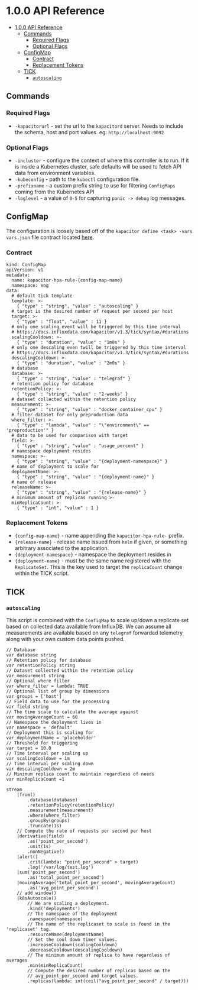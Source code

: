 # 1.0.0 API Reference

<!-- TOC -->

- [1.0.0 API Reference](#100-api-reference)
    - [Commands](#commands)
        - [Required Flags](#required-flags)
        - [Optional Flags](#optional-flags)
    - [ConfigMap](#configmap)
        - [Contract](#contract)
        - [Replacement Tokens](#replacement-tokens)
    - [TICK](#tick)
        - [`autoscaling`](#autoscaling)

<!-- /TOC -->

## Commands

### Required Flags

* `-kapacitorurl` - set the url to the `kapacitord` server.  Needs to include the schema, host and port values.  eg: `http://localhost:9092`

### Optional Flags

* `-incluster` - configure the context of where this controller is to run.  If it is inside a Kubernetes cluster, safe defaults will be used to fetch API data from environment variables.
* `-kubeconfig` - path to the `kubectl` configuration file.
* `-prefixname` - a custom prefix string to use for filtering `ConfigMaps` coming from the Kubernetes API
* `-loglevel` - a value of `0-5` for capturing `panic -> debug` log messages.

## ConfigMap
The configuration is loosely based off of the `kapacitor define <task> -vars vars.json` file contract located [here](https://docs.influxdata.com/kapacitor/v1.3/guides/template_tasks/).

### Contract
```
kind: ConfigMap
apiVersion: v1
metadata:
  name: kapacitor-hpa-rule-{config-map-name}
  namespace: eng
data:
  # default tick template
  template: >-
    { "type" : "string", "value" : "autoscaling" }
  # target is the desired number of request per second per host
  target: >-
    { "type" : "float", "value" : 11 }
  # only one scaling event will be triggered by this time interval
  # https://docs.influxdata.com/kapacitor/v1.3/tick/syntax/#durations
  scalingCooldown: >-
    { "type" : "duration", "value" : "1m0s" }
  # only one descaling even twill be triggered by this time interval
  # https://docs.influxdata.com/kapacitor/v1.3/tick/syntax/#durations
  descalingCooldown: >-
    { "type" : "duration", "value" : "2m0s" }
  # database
  database: >-
    { "type" : "string", "value" : "telegraf" }
  # retention policy for database
  retentionPolicy: >-
    { "type" : "string", "value" : "2-weeks" }
  # dataset collected within the retention policy
  measurement: >-
    { "type" : "string", "value" : "docker_container_cpu" }
  # filter dataset for only preproduction data
  where_filter: >-
    { "type" : "lambda", "value" : "\"environment\" == 'preproduction'" }
  # data to be used for comparison with target
  field: >-
    { "type" : "string", "value" : "usage_percent" }
  # namespace deployment resides
  namespace: >-
    { "type" : "string", "value" : "{deployment-namespace}" }
  # name of deployment to scale for
  deploymentName: >-
    { "type" : "string", "value" : "{deployment-name}" }
  # name of release
  releaseName: >-
    { "type" : "string", "value" : "{release-name}" }
  # minimum amount of replicas running >-
  minReplicaCount: >-
    { "type" : "int", "value" : 1 }    
```

### Replacement Tokens
* `{config-map-name}` - name appending the `kapacitor-hpa-rule-` prefix.
* `{release-name}` - release name issued from `helm` if given, or something arbitrary associated to the application.
* `{deployment-namespace}` - namespace the deployment resides in
* `{deployment-name}` - must be the same name registered with the `ReplicateSet`.  This is the key used to target the `replicaCount` change within the TICK script.

## TICK

### `autoscaling`
This script is combined with the `ConfigMap` to scale up/down a replicate set based on collected data available from InfluxDB.  We can assume all measurements are available based on any `telegraf` forwarded telemetry along with your own custom data points pushed.

```
// Database
var database string
// Retention policy for database
var retentionPolicy string
// Dataset collected within the retention policy
var measurement string
// Optional where filter
var where_filter = lambda: TRUE
// Optional list of group by dimensions
var groups = ['host']
// Field data to use for the processing
var field string
// The time scale to calculate the average against
var movingAverageCount = 60
// Namespace the deployment lives in
var namespace = 'default'
// Deployment this is scaling for
var deploymentName = 'placeholder'
// Threshold for triggering
var target = 10.0
// Time interval per scaling up
var scalingCooldown = 1m
// Time interval per scaling down
var descalingCooldown = 2m
// Minimum replica count to maintain regardless of needs
var minReplicaCount =1 
	
stream
	|from()
		.database(database)
		.retentionPolicy(retentionPolicy)
		.measurement(measurement)
		.where(where_filter)
		.groupBy(groups)
		.truncate(1s)
	// Compute the rate of requests per second per host
	|derivative(field)
		.as('point_per_second')
		.unit(1s)
		.nonNegative()
	|alert()
		.crit(lambda: "point_per_second" > target)
		.log('/var/log/test.log')
	|sum('point_per_second')
		.as('total_point_per_second')
	|movingAverage('total_point_per_second', movingAverageCount)
		.as('avg_point_per_second')
	// add window()
	|k8sAutoscale()
		// We are scaling a deployment.
		.kind('deployments')
		// The namespace of the deployment
		.namespace(namespace)        
		// The name of the replicaset to scale is found in the 'replicaset' tag.
		.resourceName(deploymentName)
		// Set the cool down timer values.
		.increaseCooldown(scalingCooldown)
		.decreaseCooldown(descalingCooldown)
		// The minimum amount of replica to have regardless of averages
		.min(minReplicaCount)        
		// Compute the desired number of replicas based on the
		// avg_point_per_second and target values.
		.replicas(lambda: int(ceil("avg_point_per_second" / target)))
```
